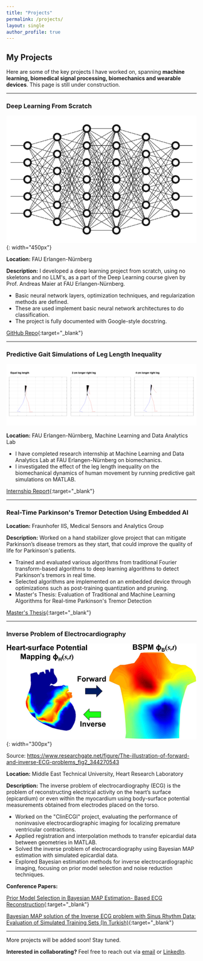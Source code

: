 ```yaml
---
title: "Projects"
permalink: /projects/
layout: single
author_profile: true
---
```


## My Projects

Here are some of the key projects I have worked on, spanning **machine learning, biomedical signal processing, biomechanics and wearable devices**. This page is still under construction.

---

### Deep Learning From Scratch
![Neural Network](../assets/images/neural_network.jpeg){: width="450px"}

**Location:** FAU Erlangen-Nürnberg

**Description:** I developed a deep learning project from scratch, using no skeletons and no LLM's, as a part of the Deep Learning course given by Prof. Andreas Maier at FAU Erlangen-Nürnberg.
- Basic neural network layers, optimization techniques, and regularization methods are defined.
- These are used implement basic neural network architectures to do classification.
- The project is fully documented with Google-style docstring.

[GitHub Repo](https://github.com/egeozkoc/DeepLearning){:target="_blank"}

---

### Predictive Gait Simulations of Leg Length Inequality

![Leg Lenght Inequality](../assets/images/lli_animations.png)

**Location:** FAU Erlangen-Nürnberg, Machine Learning and Data Analytics Lab

- I have completed research internship at Machine Learning and Data Analytics Lab at FAU Erlangen-Nürnberg on biomechanics.
- I investigated the effect of the leg length inequality on the biomechanical dynamics of human movement by running predictive gait simulations on MATLAB.

[Internship Report](../assets/docs/PredictiveGaitSimulationsofLegLengthInequalityReport.pdf){:target="_blank"}

---


### Real-Time Parkinson's Tremor Detection Using Embedded AI
**Location:** Fraunhofer IIS, Medical Sensors and Analytics Group

**Description:** Worked on a hand stabilizer glove project that can mitigate Parkinson’s disease tremors as they start, that could improve the quality of life for Parkinson's patients.
- Trained and evaluated various algorithms from traditional Fourier transform-based algorithms to deep learning algorithms to detect Parkinson's tremors in real time.
- Selected algorithms are implemented on an embedded device through optimizations such as post-training quantization and pruning.
- Master's Thesis: Evaluation of Traditional and Machine Learning Algorithms for Real-time Parkinson's Tremor Detection

[Master's Thesis](../assets/docs/Master_s_Thesis_Ege_Ozkoc.pdf){:target="_blank"}

---


### Inverse Problem of Electrocardiography

![Inverse ECG](../assets/images/inverse_ECG.png){: width="300px"}

Source: https://www.researchgate.net/figure/The-illustration-of-forward-and-inverse-ECG-problems_fig2_344270543

**Location:** Middle East Technical University, Heart Research Laboratory

**Description:** The inverse problem of electrocardiography (ECG) is the problem of reconstructing electrical activity on the heart’s surface (epicardium) or even within the myocardium using body-surface potential measurements obtained from electrodes placed on the torso.

- Worked on the "ClinECGI" project, evaluating the performance of noninvasive electrocardiographic imaging for localizing premature ventricular contractions.
- Applied registration and interpolation methods to transfer epicardial data between geometries in MATLAB.
- Solved the inverse problem of electrocardiography using Bayesian MAP estimation with simulated epicardial data.
- Explored Bayesian estimation methods for inverse electrocardiographic imaging, focusing on prior model selection and noise reduction techniques.

**Conference Papers:**

[Prior Model Selection in Bayesian MAP Estimation- Based ECG Reconstruction](../assets/docs/Prior_Model_Selection_in_Bayesian_MAP_Estimation-Based_ECG_Reconstruction.pdf){:target="_blank"}

[Bayesian MAP solution of the Inverse ECG problem with Sinus Rhythm Data: Evaluation of Simulated Training Sets (In Turkish)](../assets/docs/Bayesian_MAP_solution_of_the_Inverse_ECG_problem_with_Sinus_Rhythm_Data_Evaluation_of_Simulated_Training_Sets.pdf){:target="_blank"}

---

More projects will be added soon! Stay tuned.

**Interested in collaborating?** Feel free to reach out via [email](mailto:egeozkoc@gmail.com) or [LinkedIn](https://www.linkedin.com/in/egeozkoc/).